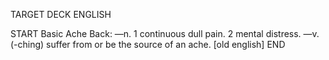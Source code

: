 TARGET DECK
ENGLISH

START
Basic
Ache
Back: —n. 1 continuous dull pain. 2 mental distress. —v. (-ching) suffer from or be the source of an ache. [old english]
END
